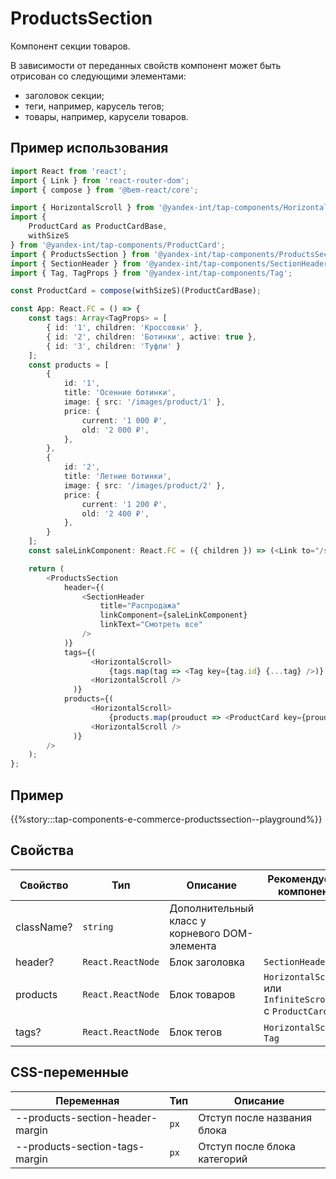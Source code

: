 # ProductsSection

Компонент секции товаров.

В зависимости от переданных свойств компонент может быть отрисован со следующими элементами:

- заголовок секции;
- теги, например, карусель тегов;
- товары, например, карусели товаров.

## Пример использования

```typescript jsx
import React from 'react';
import { Link } from 'react-router-dom';
import { compose } from '@bem-react/core';

import { HorizontalScroll } from '@yandex-int/tap-components/HorizontalScroll';
import {
    ProductCard as ProductCardBase,
    withSizeS
} from '@yandex-int/tap-components/ProductCard';
import { ProductsSection } from '@yandex-int/tap-components/ProductsSection';
import { SectionHeader } from '@yandex-int/tap-components/SectionHeader';
import { Tag, TagProps } from '@yandex-int/tap-components/Tag';

const ProductCard = compose(withSizeS)(ProductCardBase);

const App: React.FC = () => {
    const tags: Array<TagProps> = [
        { id: '1', children: 'Кроссовки' },
        { id: '2', children: 'Ботинки', active: true },
        { id: '3', children: 'Туфли' }
    ];
    const products = [
        {
            id: '1',
            title: 'Осенние ботинки',
            image: { src: '/images/product/1' },
            price: {
                current: '1 000 ₽',
                old: '2 000 ₽',
            },
        },
        {
            id: '2',
            title: 'Летние ботинки',
            image: { src: '/images/product/2' },
            price: {
                current: '1 200 ₽',
                old: '2 400 ₽',
            },
        }
    ];
    const saleLinkComponent: React.FC = ({ children }) => (<Link to="/sale">{children}</Link>);

    return (
        <ProductsSection
            header={(
                <SectionHeader
                    title="Распродажа"
                    linkComponent={saleLinkComponent}
                    linkText="Смотреть все"
                />
            )}
            tags={(
                  <HorizontalScroll>
                      {tags.map(tag => <Tag key={tag.id} {...tag} />)}
                  <HorizontalScroll />
              )}
            products={(
                  <HorizontalScroll>
                      {products.map(prouduct => <ProductCard key={prouduct.id} size="s" {...prouduct} />)}
                  <HorizontalScroll />
              )}
        />
    );
};
```

## Пример

{{%story:::tap-components-e-commerce-productssection--playground%}}

## Свойства

| Свойство   | Тип               | Описание                                      | Рекомендуемые компоненты                                    |
| ---------- | ----------------- | --------------------------------------------- | ----------------------------------------------------------- |
| className? | `string`          | Дополнительный класс у корневого DOM-элемента |                                                             |
| header?    | `React.ReactNode` | Блок заголовка                                | `SectionHeader`                                             |
| products   | `React.ReactNode` | Блок товаров                                  | `HorizontalScroll` или `InfiniteScrollGrid` с `ProductCard` |
| tags?      | `React.ReactNode` | Блок тегов                                    | `HorizontalScroll` с `Tag`                                  |

## CSS-переменные

| Переменная                       | Тип  | Описание                     |
| -------------------------------- | ---- | ---------------------------- |
| --products-section-header-margin | `px` | Отступ после названия блока  |
| --products-section-tags-margin   | `px` | Отступ после блока категорий |
